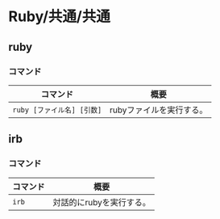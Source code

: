 # Ruby/共通/共通

## ruby

### コマンド

|コマンド|概要|
|---|---|
|`ruby [ファイル名] [引数]`|rubyファイルを実行する。|

## irb

### コマンド

| コマンド | 概要                     |
| -------- | ------------------------ |
| `irb`    | 対話的にrubyを実行する。 |
